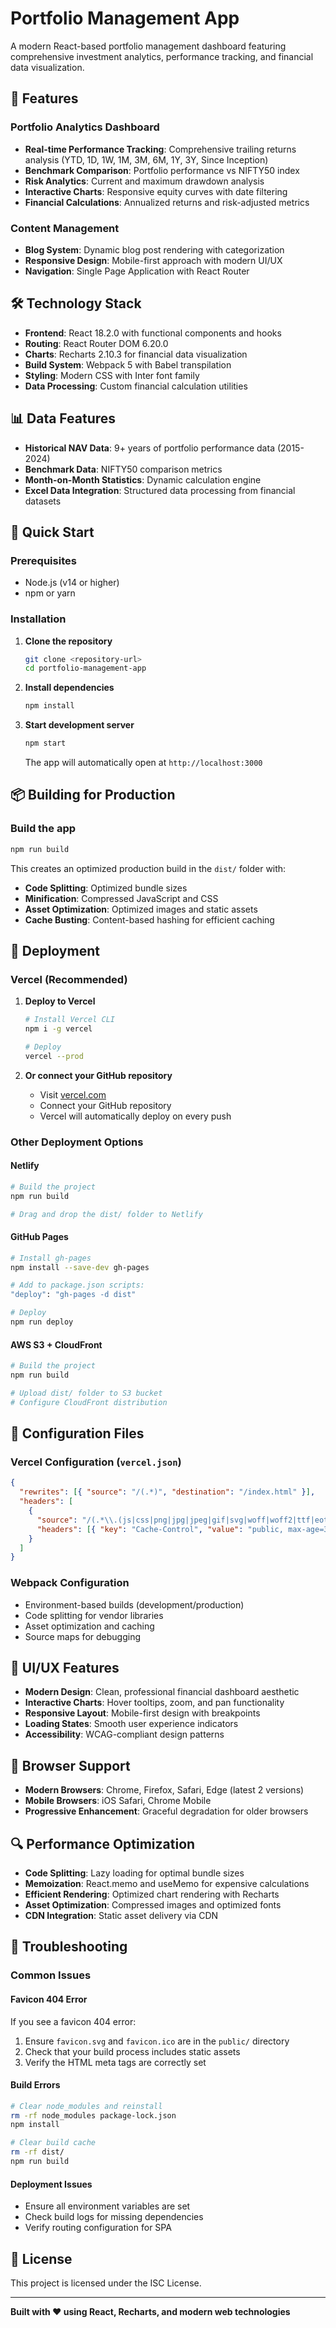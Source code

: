 # Portfolio Management App

A modern React-based portfolio management dashboard featuring comprehensive investment analytics, performance tracking, and financial data visualization.

## 🚀 Features

### Portfolio Analytics Dashboard
- **Real-time Performance Tracking**: Comprehensive trailing returns analysis (YTD, 1D, 1W, 1M, 3M, 6M, 1Y, 3Y, Since Inception)
- **Benchmark Comparison**: Portfolio performance vs NIFTY50 index
- **Risk Analytics**: Current and maximum drawdown analysis
- **Interactive Charts**: Responsive equity curves with date filtering
- **Financial Calculations**: Annualized returns and risk-adjusted metrics

### Content Management
- **Blog System**: Dynamic blog post rendering with categorization
- **Responsive Design**: Mobile-first approach with modern UI/UX
- **Navigation**: Single Page Application with React Router

## 🛠 Technology Stack

- **Frontend**: React 18.2.0 with functional components and hooks
- **Routing**: React Router DOM 6.20.0
- **Charts**: Recharts 2.10.3 for financial data visualization
- **Build System**: Webpack 5 with Babel transpilation
- **Styling**: Modern CSS with Inter font family
- **Data Processing**: Custom financial calculation utilities

## 📊 Data Features

- **Historical NAV Data**: 9+ years of portfolio performance data (2015-2024)
- **Benchmark Data**: NIFTY50 comparison metrics
- **Month-on-Month Statistics**: Dynamic calculation engine
- **Excel Data Integration**: Structured data processing from financial datasets

## 🚀 Quick Start

### Prerequisites
- Node.js (v14 or higher)
- npm or yarn

### Installation

1. **Clone the repository**
   ```bash
   git clone <repository-url>
   cd portfolio-management-app
   ```

2. **Install dependencies**
   ```bash
   npm install
   ```

3. **Start development server**
   ```bash
   npm start
   ```
   
   The app will automatically open at `http://localhost:3000`

## 📦 Building for Production

### Build the app
```bash
npm run build
```

This creates an optimized production build in the `dist/` folder with:
- **Code Splitting**: Optimized bundle sizes
- **Minification**: Compressed JavaScript and CSS
- **Asset Optimization**: Optimized images and static assets
- **Cache Busting**: Content-based hashing for efficient caching

## 🚀 Deployment

### Vercel (Recommended)

1. **Deploy to Vercel**
   ```bash
   # Install Vercel CLI
   npm i -g vercel
   
   # Deploy
   vercel --prod
   ```

2. **Or connect your GitHub repository**
   - Visit [vercel.com](https://vercel.com)
   - Connect your GitHub repository
   - Vercel will automatically deploy on every push

### Other Deployment Options

#### Netlify
```bash
# Build the project
npm run build

# Drag and drop the dist/ folder to Netlify
```

#### GitHub Pages
```bash
# Install gh-pages
npm install --save-dev gh-pages

# Add to package.json scripts:
"deploy": "gh-pages -d dist"

# Deploy
npm run deploy
```

#### AWS S3 + CloudFront
```bash
# Build the project
npm run build

# Upload dist/ folder to S3 bucket
# Configure CloudFront distribution
```

## 🔧 Configuration Files

### Vercel Configuration (`vercel.json`)
```json
{
  "rewrites": [{ "source": "/(.*)", "destination": "/index.html" }],
  "headers": [
    {
      "source": "/(.*\\.(js|css|png|jpg|jpeg|gif|svg|woff|woff2|ttf|eot|ico))",
      "headers": [{ "key": "Cache-Control", "value": "public, max-age=31536000, immutable" }]
    }
  ]
}
```

### Webpack Configuration
- Environment-based builds (development/production)
- Code splitting for vendor libraries
- Asset optimization and caching
- Source maps for debugging

## 🎨 UI/UX Features

- **Modern Design**: Clean, professional financial dashboard aesthetic
- **Interactive Charts**: Hover tooltips, zoom, and pan functionality
- **Responsive Layout**: Mobile-first design with breakpoints
- **Loading States**: Smooth user experience indicators
- **Accessibility**: WCAG-compliant design patterns

## 📱 Browser Support

- **Modern Browsers**: Chrome, Firefox, Safari, Edge (latest 2 versions)
- **Mobile Browsers**: iOS Safari, Chrome Mobile
- **Progressive Enhancement**: Graceful degradation for older browsers

## 🔍 Performance Optimization

- **Code Splitting**: Lazy loading for optimal bundle sizes
- **Memoization**: React.memo and useMemo for expensive calculations
- **Efficient Rendering**: Optimized chart rendering with Recharts
- **Asset Optimization**: Compressed images and optimized fonts
- **CDN Integration**: Static asset delivery via CDN

## 🐛 Troubleshooting

### Common Issues

#### Favicon 404 Error
If you see a favicon 404 error:
1. Ensure `favicon.svg` and `favicon.ico` are in the `public/` directory
2. Check that your build process includes static assets
3. Verify the HTML meta tags are correctly set

#### Build Errors
```bash
# Clear node_modules and reinstall
rm -rf node_modules package-lock.json
npm install

# Clear build cache
rm -rf dist/
npm run build
```

#### Deployment Issues
- Ensure all environment variables are set
- Check build logs for missing dependencies
- Verify routing configuration for SPA

## 📄 License

This project is licensed under the ISC License.

---

**Built with ❤️ using React, Recharts, and modern web technologies** 
